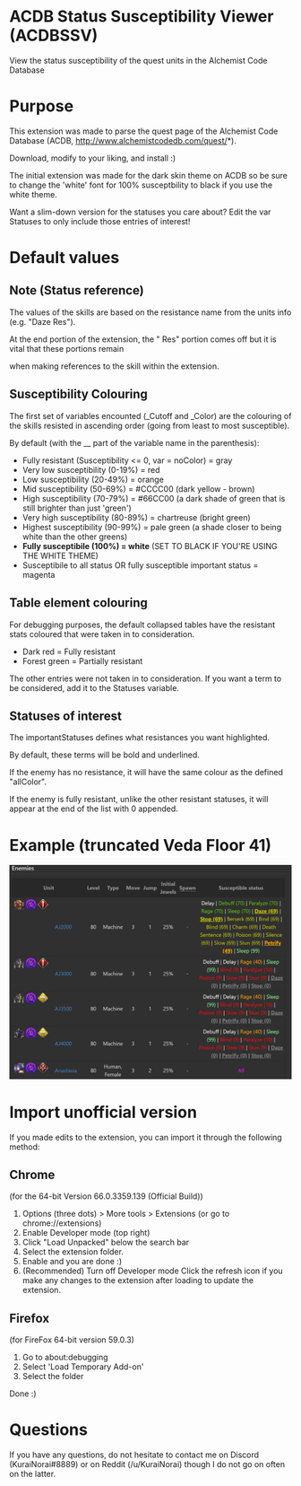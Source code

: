# ACDB Status Susceptibility Viewer (ACDBSSV)
View the status susceptibility of the quest units in the Alchemist Code Database

# Purpose
This extension was made to parse the quest page of the Alchemist Code Database (ACDB, http://www.alchemistcodedb.com/quest/*).

Download, modify to your liking, and install :)

The initial extension was made for the dark skin theme on ACDB so be sure to change the 'white' font for 100% susceptbility to black if you use the white theme.

Want a slim-down version for the statuses you care about? Edit the var Statuses to only include those entries of interest!

# Default values
## Note (Status reference)
The values of the skills are based on the resistance name from the units info (e.g. "Daze Res").

At the end portion of the extension, the " Res" portion comes off but it is vital that these portions remain

when making references to the skill within the extension.

## Susceptibility Colouring
The first set of variables encounted (_Cutoff and _Color) are the colouring of the skills resisted in ascending order (going from least to most susceptible).

By default (with the __ part of the variable name in the parenthesis):
- Fully resistant (Susceptibility <= 0, var = noColor) = gray
- Very low susceptibility (0-19%) = red
- Low susceptibility (20-49%) = orange
- Mid susceptibility (50-69%) = #CCCC00 (dark yellow - brown)
- High susceptibility (70-79%) = #66CC00 (a dark shade of green that is still brighter than just 'green')
- Very high susceptibility (80-89%) = chartreuse (bright green)
- Highest susceptibility (90-99%) = pale green (a shade closer to being white than the other greens)
- **Fully susceptibile (100%) = white** (SET TO BLACK IF YOU'RE USING THE WHITE THEME)
- Susceptibile to all status OR fully susceptible important status = magenta

## Table element colouring
For debugging purposes, the default collapsed tables have the resistant stats coloured that were taken in to consideration.
- Dark red = Fully resistant
- Forest green = Partially resistant

The other entries were not taken in to consideration. If you want a term to be considered, add it to the Statuses variable.

## Statuses of interest
The importantStatuses defines what resistances you want highlighted.

By default, these terms will be bold and underlined.

If the enemy has no resistance, it will have the same colour as the defined "allColor".

If the enemy is fully resistant, unlike the other resistant statuses, it will appear at the end of the list with 0 appended.

# Example (truncated Veda Floor 41)
![Example image ](Example_Veda41.png)

# Import unofficial version
If you made edits to the extension, you can import it through the following method:
## Chrome 
(for the 64-bit Version 66.0.3359.139 (Official Build))

1. Options (three dots) > More tools > Extensions (or go to chrome://extensions)
2. Enable Developer mode (top right)
3. Click "Load Unpacked" below the search bar
4. Select the extension folder.
5. Enable and you are done :)
6. (Recommended) Turn off Developer mode
Click the refresh icon if you make any changes to the extension after loading to update the extension.

## Firefox
(for FireFox 64-bit version 59.0.3)

1. Go to about:debugging
2. Select 'Load Temporary Add-on'
3. Select the folder

Done :)

# Questions
If you have any questions, do not hesitate to contact me on Discord (KuraiNorai#8889) or on Reddit (/u/KuraiNorai) though I do not go on often on the latter.
